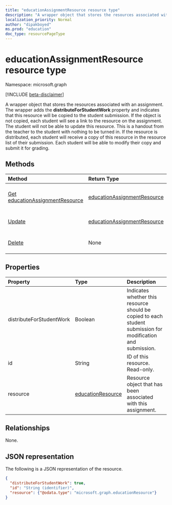 ```yaml
---
title: "educationAssignmentResource resource type"
description: "A wrapper object that stores the resources associated with an assignment. The wrapper adds the **distributeForStudentWork** property and indicates that this resource will"
localization_priority: Normal
author: "dipakboyed"
ms.prod: "education"
doc_type: resourcePageType
---
```


# educationAssignmentResource resource type

Namespace: microsoft.graph

[!INCLUDE [beta-disclaimer](../../includes/beta-disclaimer.md)]

A wrapper object that stores the resources associated with an assignment. The wrapper adds the **distributeForStudentWork** property and indicates that this resource will
be copied to the student submission.  If the object is not copied, each student will see a link to the resource on the assignment. The student will not be able to update this resource. This is a handout from the teacher to the student with nothing to be turned in. If the resource is distributed, each student 
will receive a copy of this resource in the resource list of their submission. Each student will be able to modify their copy and submit it for grading.


## Methods

| Method		   | Return Type	|Description|
|:---------------|:--------|:----------|
|[Get educationAssignmentResource](../api/educationassignmentresource-get.md) | [educationAssignmentResource](educationassignmentresource.md) |Read properties and relationships of an **educationAssignmentResource** object.|
|[Update](../api/educationassignmentresource-update.md) | [educationAssignmentResource](educationassignmentresource.md)	|Update an **educationAssignmentResource** object. |
|[Delete](../api/educationassignmentresource-delete.md) | None |Delete an **educationAssignmentResource** object. |

## Properties
| Property	   | Type	|Description|
|:---------------|:--------|:----------|
|distributeForStudentWork|Boolean|Indicates whether this resource should be copied to each student submission for modification and submission.|
|id|String| ID of this resource. Read-only.|
|resource|[educationResource](educationresource.md)|Resource object that has been associated with this assignment.|

## Relationships
None.


## JSON representation

The following is a JSON representation of the resource.

<!-- {
  "blockType": "resource",
  "optionalProperties": [

  ],
  "@odata.type": "microsoft.graph.educationAssignmentResource"
}-->

```json
{
  "distributeForStudentWork": true,
  "id": "String (identifier)",
  "resource": {"@odata.type": "microsoft.graph.educationResource"}
}

```

<!-- uuid: 8fcb5dbc-d5aa-4681-8e31-b001d5168d79
2015-10-25 14:57:30 UTC -->
<!--
{
  "type": "#page.annotation",
  "description": "educationAssignmentResource resource",
  "keywords": "",
  "section": "documentation",
  "tocPath": "",
  "suppressions": []
}
-->
